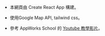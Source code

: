 
* 本網頁由 Create React App 構建。

* 使用Google Map API, tailwind css。
* 參考 AppWorks School 的 [Youtube 教學影片](https://www.youtube.com/watch?v=QWromZ6dbMk&list=PLFNjZ1ylEFmJ0QS0NuCrWmioV1tcaAEHu)。